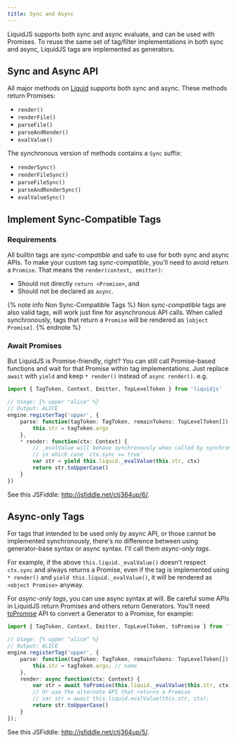 ```yaml
---
title: Sync and Async
---
```


LiquidJS supports both sync and async evaluate, and can be used with Promises. To reuse the same set of tag/filter implementations in both sync and async, LiquidJS tags are implemented as generators.

## Sync and Async API

All major methods on [Liquid][Liquid] supports both sync and async. These methods return Promises:

- `render()`
- `renderFile()`
- `parseFile()`
- `parseAndRender()`
- `evalValue()`

The synchronous version of methods contains a `Sync` suffix:

- `renderSync()`
- `renderFileSync()`
- `parseFileSync()`
- `parseAndRenderSync()`
- `evalValueSync()`

## Implement Sync-Compatible Tags 

### Requirements

All builtin tags are *sync-compatible* and safe to use for both sync and async APIs. To make your custom tag *sync-compatible*, you'll need to avoid return a `Promise`. That means the `render(context, emitter)`:

- Should not directly `return <Promise>`, and
- Should not be declared as `async`.

{% note info Non Sync-Compatible Tags %}
Non <em>sync-compatible</em> tags are also valid tags, will work just fine for asynchronous API calls. When called synchronously, tags that return a <code>Promise</code> will be rendered as <code>[object Promise]</code>.
{% endnote %}

### Await Promises
But LiquidJS is Promise-friendly, right? You can still call Promise-based functions and wait for that Promise within tag implementations. Just replace `await` with `yield` and keep `* render()` instead of `async render()`. e.g.

```typescript
import { TagToken, Context, Emitter, TopLevelToken } from 'liquidjs'

// Usage: {% upper "alice" %}
// Output: ALICE
engine.registerTag('upper', {
    parse: function(tagToken: TagToken, remainTokens: TopLevelToken[]) {
        this.str = tagToken.args
    },
    * render: function(ctx: Context) {
        // _evalValue will behave synchronously when called by synchronous API
        // in which case `ctx.sync == true`
        var str = yield this.liquid._evalValue(this.str, ctx)
        return str.toUpperCase()
    }
})
```

See this JSFiddle: <http://jsfiddle.net/ctj364up/6/>.

## Async-only Tags

For tags that intended to be used only by async API, or those cannot be implemented synchronously, there's no difference between using generator-base syntax or async syntax. I'll call them *async-only tags*.

For example, if the above `this.liquid._evalValue()` doesn't respect `ctx.sync` and always returns a Promise, even if the tag is implemented using `* render()` and `yield this.liquid._evalValue()`, it will be rendered as `<object Promise>` anyway.

For *async-only tags*, you can use async syntax at will. Be careful some APIs in LiquidJS return Promises and others return Generators. You'll need [toPromise][toPromise] API to convert a Generator to a Promise, for example:

```typescript
import { TagToken, Context, Emitter, TopLevelToken, toPromise } from 'liquidjs'

// Usage: {% upper "alice" %}
// Output: ALICE
engine.registerTag('upper', {
    parse: function(tagToken: TagToken, remainTokens: TopLevelToken[]) {
        this.str = tagToken.args; // name
    },
    render: async function(ctx: Context) {
        var str = await toPromise(this.liquid._evalValue(this.str, ctx));
        // Or use the alternate API that returns a Promise
        // var str = await this.liquid.evalValue(this.str, ctx);
        return str.toUpperCase()
    }
});
```

See this JSFiddle: <http://jsfiddle.net/ctj364up/5/>.

[Liquid]: /api/classes/liquid_.liquid.html
[toPromise]: /api/modules/liquid_.html#toPromise
